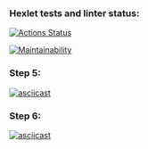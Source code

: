 ### Hexlet tests and linter status:
[![Actions Status](https://github.com/Go-sha/java-project-61/workflows/hexlet-check/badge.svg)](https://github.com/Go-sha/java-project-61/actions)

[![Maintainability](https://api.codeclimate.com/v1/badges/6e1e5290b57ed592411d/maintainability)](https://codeclimate.com/github/Go-sha/java-project-61/maintainability)


### Step 5:
[![asciicast](https://asciinema.org/a/L7ElKDocvEqBB3fwTQtxWpKdz.svg)](https://asciinema.org/a/L7ElKDocvEqBB3fwTQtxWpKdz)

### Step 6:
[![asciicast](https://asciinema.org/a/I8gFpPMY1QXr5gA4vEstD6STq.svg)](https://asciinema.org/a/I8gFpPMY1QXr5gA4vEstD6STq)
